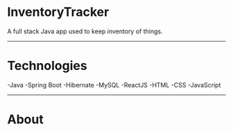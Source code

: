 # InventoryTracker
A full stack Java app used to keep inventory of things.

---
# Technologies

-Java
-Spring Boot
-Hibernate
-MySQL
-ReactJS
-HTML
-CSS
-JavaScript

---
# About
